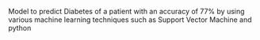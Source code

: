 Model to predict Diabetes of a patient with an accuracy of 77% by using various machine learning techniques such as Support Vector Machine and python 
